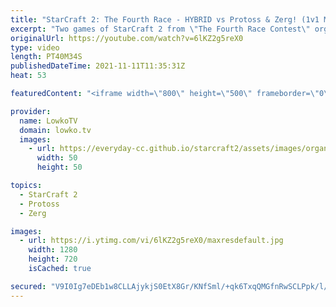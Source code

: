 ```yaml
---
title: "StarCraft 2: The Fourth Race - HYBRID vs Protoss & Zerg! (1v1 Multiplayer)"
excerpt: "Two games of StarCraft 2 from \"The Fourth Race Contest\" organised by Alex007. In this video I cast the Hybrid going up against Protoss and the Hybrid versus Zerg.  Alex's YouTube channel: https://www.youtube.com/c/Alex007SC2  Support my work on Patreon: http://www.patreon.com/lowkotv Become a YouTube"
originalUrl: https://youtube.com/watch?v=6lKZ2g5reX0
type: video
length: PT40M34S
publishedDateTime: 2021-11-11T11:35:31Z
heat: 53

featuredContent: "<iframe width=\"800\" height=\"500\" frameborder=\"0\" src=\"https://www.youtube.com/embed/6lKZ2g5reX0\" allow=\"accelerometer; autoplay; encrypted-media; gyroscope; picture-in-picture\" allowfullscreen></iframe>"

provider:
  name: LowkoTV
  domain: lowko.tv
  images:
    - url: https://everyday-cc.github.io/starcraft2/assets/images/organizations/lowko.tv-50x50.jpg
      width: 50
      height: 50

topics:
  - StarCraft 2
  - Protoss
  - Zerg

images:
  - url: https://i.ytimg.com/vi/6lKZ2g5reX0/maxresdefault.jpg
    width: 1280
    height: 720
    isCached: true

secured: "V9I0Ig7eDEb1w8CLLAjykjS0EtX8Gr/KNfSml/+qk6TxqQMGfnRwSCLPpk/l/sgJ4VRB5Wm/x70b69UtW4eYoON+OzvdQVT5ZtSy+TD8xfLXCp3g9Nh0H5e/k93+0HQKBkmF3MZD00iXo70zjwojXcR9J50R9cRiujibJegXSFNaTNT4wYxerjxJhkPV87R0ZAMexHFWrIiX5QUuxQk/5JqgYSzDV1PH6xvT3g6p5CCaM/5dTmJjZwMjiXrYx3bvoztZSe47SxQRPpj04wNMal4KSObn3VLGM1bhpBVC6rZBsuxy1FmWemboyrgIZqU78dtnRN/ql6tGhNRkqNMvMeJoBhU56/g5cPV9rQ2VvzNHOKKxjpk2qvwyfiG5kVjACs+r83Rk7qfxouorBFJfYSXzYBNpR9udaSBEWwSKLHOcfkk2i6q03pv+VPd2iFFA;LBRTbItTOnBdYl7OHnzwdw=="
---
```


